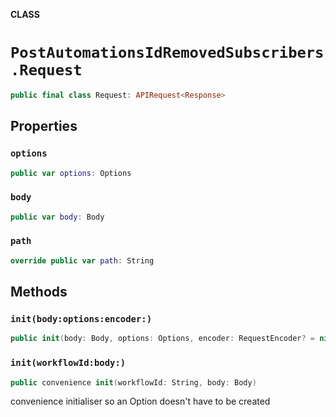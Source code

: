 **CLASS**

# `PostAutomationsIdRemovedSubscribers.Request`

```swift
public final class Request: APIRequest<Response>
```

## Properties
### `options`

```swift
public var options: Options
```

### `body`

```swift
public var body: Body
```

### `path`

```swift
override public var path: String
```

## Methods
### `init(body:options:encoder:)`

```swift
public init(body: Body, options: Options, encoder: RequestEncoder? = nil)
```

### `init(workflowId:body:)`

```swift
public convenience init(workflowId: String, body: Body)
```

convenience initialiser so an Option doesn't have to be created
